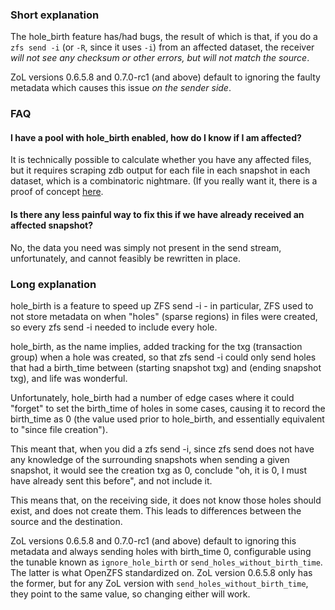 ### Short explanation
The hole_birth feature has/had bugs, the result of which is that, if you do a `zfs send -i` (or `-R`, since it uses `-i`) from an affected dataset, the receiver *will not see any checksum or other errors, but will not match the source*.

ZoL versions 0.6.5.8 and 0.7.0-rc1 (and above) default to ignoring the faulty metadata which causes this issue *on the sender side*.

### FAQ

#### I have a pool with hole_birth enabled, how do I know if I am affected?
It is technically possible to calculate whether you have any affected files, but it requires scraping zdb output for each file in each snapshot in each dataset, which is a combinatoric nightmare. (If you really want it, there is a proof of concept [here](https://github.com/rincebrain/hole_birth_test).

#### Is there any less painful way to fix this if we have already received an affected snapshot?
No, the data you need was simply not present in the send stream, unfortunately, and cannot feasibly be rewritten in place.

### Long explanation
hole_birth is a feature to speed up ZFS send -i - in particular, ZFS used to not store metadata on when "holes" (sparse regions) in files were created, so every zfs send -i needed to include every hole.

hole_birth, as the name implies, added tracking for the txg (transaction group) when a hole was created, so that zfs send -i could only send holes that had a birth_time between (starting snapshot txg) and (ending snapshot txg), and life was wonderful.

Unfortunately, hole_birth had a number of edge cases where it could "forget" to set the birth_time of holes in some cases, causing it to record the birth_time as 0 (the value used prior to hole_birth, and essentially equivalent to "since file creation").

This meant that, when you did a zfs send -i, since zfs send does not have any knowledge of the surrounding snapshots when sending a given snapshot, it would see the creation txg as 0, conclude "oh, it is 0, I must have already sent this before", and not include it.

This means that, on the receiving side, it does not know those holes should exist, and does not create them. This leads to differences between the source and the destination.

ZoL versions 0.6.5.8 and 0.7.0-rc1 (and above) default to ignoring this metadata and always sending holes with birth_time 0, configurable using the tunable known as `ignore_hole_birth` or `send_holes_without_birth_time`. The latter is what OpenZFS standardized on. ZoL version 0.6.5.8 only has the former, but for any ZoL version with `send_holes_without_birth_time`, they point to the same value, so changing either will work.
